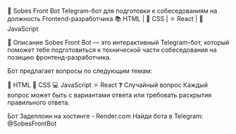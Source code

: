 🤖 Sobes Front Bot
Telegram-бот для подготовки к собеседованиям на должность Frontend-разработчика
📚 HTML | 💅 CSS | ⚛️ React | 🧠 JavaScript

📝 Описание
Sobes Front Bot — это интерактивный Telegram-бот, который поможет тебе подготовиться к технической части собеседования на позицию фронтенд-разработчика.

Бот предлагает вопросы по следующим темам:

📄 HTML
🎨 CSS
💻 JavaScript
⚛️ React
❓ Случайный вопрос
Каждый вопрос может быть с вариантами ответа или требовать раскрытия правильного ответа.

Бот Задеплоин на хостинге - Render.com Найди бота в Telegram: @SobesFrontBot
